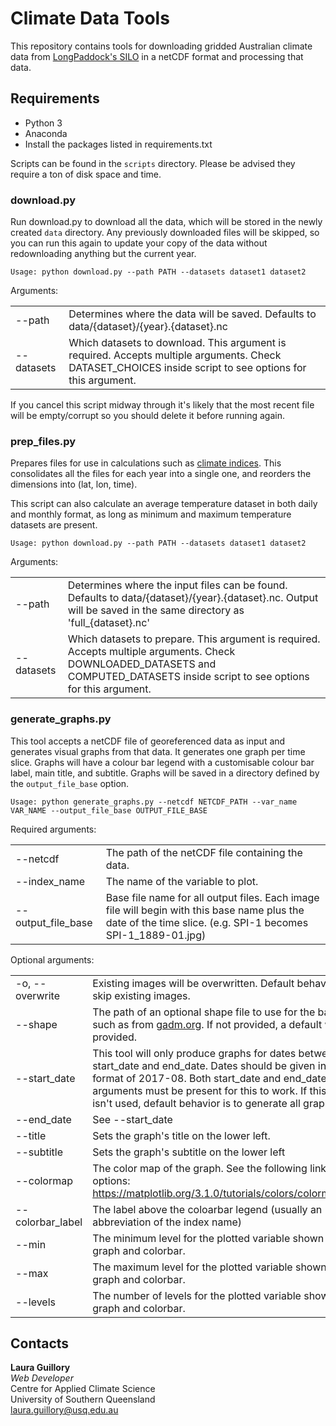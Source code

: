 # Climate Data Tools

This repository contains tools for downloading gridded Australian climate data from 
[LongPaddock's SILO](https://silo.longpaddock.qld.gov.au/) in a netCDF format and processing that data.

## Requirements

* Python 3
* Anaconda
* Install the packages listed in requirements.txt

Scripts can be found in the `scripts` directory. Please be advised they require a ton of disk space and time.

### download.py

Run download.py to download all the data, which will be stored in the newly created `data` directory. Any previously 
downloaded files will be skipped, so you can run this again to update your copy of the data without redownloading 
anything but the current year. 

```
Usage: python download.py --path PATH --datasets dataset1 dataset2
```

Arguments:  

|||
|--------------------|-------------------------------------------------------------------------------------------------------------------------------------------------------------|
| --path             | Determines where the data will be saved. Defaults to data/{dataset}/{year}.{dataset}.nc                                                                                                        |
| --datasets         | Which datasets to download. This argument is required. Accepts multiple arguments. Check DATASET_CHOICES inside script to see options for this argument.                                                                                                                    |


If you cancel this script midway through it's likely that the most recent file will be empty/corrupt so you should 
delete it before running again.

### prep_files.py

Prepares files for use in calculations such as [climate indices](https://github.com/monocongo/climate_indices). This 
consolidates all the files for each year into a single one, and reorders the dimensions into (lat, lon, time). 

This script can also calculate an average temperature dataset in both daily and monthly format, as long as minimum and
maximum temperature datasets are present.

```
Usage: python download.py --path PATH --datasets dataset1 dataset2
```

Arguments:  

|||
|--------------------|-------------------------------------------------------------------------------------------------------------------------------------------------------------|
| --path             | Determines where the input files can be found. Defaults to data/{dataset}/{year}.{dataset}.nc. Output will be saved in the same directory as 'full_{dataset}.nc'                                                                |
| --datasets         | Which datasets to prepare. This argument is required. Accepts multiple arguments. Check DOWNLOADED_DATASETS and COMPUTED_DATASETS inside script to see options for this argument.

### generate_graphs.py

This tool accepts a netCDF file of georeferenced data as input and generates visual graphs from that data. It generates
one graph per time slice. Graphs will have a colour bar legend with a customisable colour bar label, main title, and
subtitle. Graphs will be saved in a directory defined by the `output_file_base` option.

```
Usage: python generate_graphs.py --netcdf NETCDF_PATH --var_name VAR_NAME --output_file_base OUTPUT_FILE_BASE
```

Required arguments:  

|||
|--------------------|-------------------------------------------------------------------------------------------------------------------------------------------------------------|
| --netcdf           | The path of the netCDF file containing the data.                                                                                                            |
| --index_name       | The name of the variable to plot.                                                                                                                           |
| --output_file_base | Base file name for all output files. Each image file will begin with this base name plus the date of the time slice. (e.g. SPI-1 becomes SPI-1_1889-01.jpg) |

Optional arguments:

|||
|------------------|--------------------------------------------------------------------------------------------------------------------------------------------------------------------------------------------------------------------------------------------------------------------------------|
| -o, --overwrite  | Existing images will be overwritten. Default behavior is to skip existing images.                                                                                                                                                                                              |
| --shape          | The path of an optional shape file to use for the base map, such as from [gadm.org](https://gadm.org/). If not provided, a default will be provided.                                                                                                                           |
| --start_date     | This tool will only produce graphs for dates between start_date and end_date. Dates should be given in the format of 2017-08. Both start_date and end_date arguments must be present for this to work. If this option  isn't used, default behavior is to generate all graphs. |
| --end_date       | See --start_date                                                                                                                                                                                                                                                               |
| --title          | Sets the graph's title on the lower left. |
| --subtitle       | Sets the graph's subtitle on the lower left |
| --colormap       | The color map of the graph. See the following link for options: https://matplotlib.org/3.1.0/tutorials/colors/colormaps.html' |
| --colorbar_label | The label above the coloarbar legend (usually an abbreviation of the index name) |
| --min            | The minimum level for the plotted variable shown in the graph and colorbar. |
| --max            | The maximum level for the plotted variable shown in the graph and colorbar. |
| --levels         | The number of levels for the plotted variable shown in the graph and colorbar. |

## Contacts

**Laura Guillory**  
_Web Developer_  
Centre for Applied Climate Science  
University of Southern Queensland  
[laura.guillory@usq.edu.au](mailto:laura.guillory@usq.edu.au)
